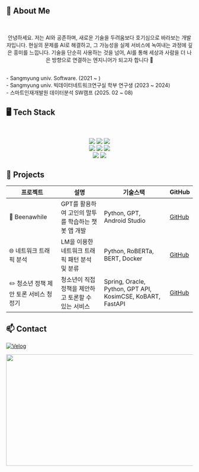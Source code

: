 
## <h2>🙌 About Me</h2>
<br>
<p align="center"> 안녕하세요. 저는 AI와 공존하며, 새로운 기술을 두려움보다 호기심으로 바라보는 개발자입니다.
현실의 문제를 AI로 해결하고, 그 가능성을 실제 서비스에 녹여내는 과정에 깊은 흥미를 느낍니다.
기술을 단순히 사용하는 것을 넘어, AI를 통해 세상과 사람을 더 나은 방향으로 연결하는 엔지니어가 되고자 합니다 🤗</p>
<br>
- Sangmyung univ. Software. (2021 ~ )<br>
- Sangmyung univ. 빅데이터네트워크연구실 학부 연구생 (2023 ~ 2024)<br>
- 스마트인재개발원 데이터분석 SW캠프 (2025. 02 ~ 08)

## <h2>🖥️ Tech Stack</h2>
<br>
<p align="center">
  <img src="https://img.shields.io/badge/Java-007396?style=flat&logo=java&logoColor=white"/>
  <img src="https://img.shields.io/badge/C-00599C?style=flat&logo=c&logoColor=white"/>
  <img src="https://img.shields.io/badge/Python-3776AB?style=flat&logo=python&logoColor=white"/><br>
  <img src="https://img.shields.io/badge/TensorFlow-FF6F00?style=flat&logo=tensorflow&logoColor=white"/>
  <img src="https://img.shields.io/badge/PyTorch-EE4C2C?style=flat&logo=pytorch&logoColor=white"/>
  <img src="https://img.shields.io/badge/SQL-4479A1?style=flat&logo=mysql&logoColor=white"/><br>
  <img src="https://img.shields.io/badge/Machine%20Learning-F7931E?style=flat&logo=tensorflow&logoColor=white"/>
  <img src="https://img.shields.io/badge/Git-F05032?style=flat&logo=git&logoColor=white"/>
</p>

## 📝 Projects

| 프로젝트 | 설명 | 기술스택 | GitHub |
|----------|-----------------------------|--------------------------|---------|
| 🥹 Beenawhile | GPT를 활용하여 고인의 말투를 학습하는 챗봇 앱 개발 | Python, GPT, Android Studio | [GitHub](https://github.com/heejin-02/Beenawhile) |
| 🌐 네트워크 트래픽 분석 | LM을 이용한 네트워크 트래픽 패턴 분석 및 분류 | Python, RoBERTa, BERT, Docker | [GitHub](https://github.com/heejin-02/LM_traffic_analysis) |
| ✏️ 청소년 정책 제안 토론 서비스 청정기 | 청소년이 직접 정책을 제안하고 토론할 수 있는 서비스 | Spring, Oracle, Python, GPT API, KosimCSE, KoBART, FastAPI | [GitHub](https://github.com/heejin-02/sm_core_project) |


## <h2> 📫 Contact  </h2>
[![Velog](https://img.shields.io/badge/Velog-20C997?style=flat&logo=velog&logoColor=white)](https://velog.io/@heejin02)  


<p align="center">
  <a href="https://www.gitanimals.org/en_US?utm_medium=image&utm_source=heejin-02&utm_content=farm">
  <img
    src="https://render.gitanimals.org/farms/heejin-02"
    width="600"
    height="300"
  />
  </a>
</p>


<!--
**heejin-02/heejin-02** is a ✨ _special_ ✨ repository because its `README.md` (this file) appears on your GitHub profile.

Here are some ideas to get you started:

- 🔭 I’m currently working on ...
- 🌱 I’m currently learning ...
- 👯 I’m looking to collaborate on ...
- 🤔 I’m looking for help with ...
- 💬 Ask me about ...
- 📫 How to reach me: ...
- 😄 Pronouns: ...
- ⚡ Fun fact: ...

-->
